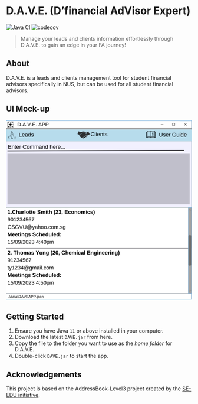 # D.A.V.E. (D’financial AdVisor Expert)
[![Java CI](https://github.com/AY2324S1-CS2103T-F08-2/tp/actions/workflows/gradle.yml/badge.svg)](https://github.com/AY2324S1-CS2103T-F08-2/tp/actions/workflows/gradle.yml)
[![codecov](https://codecov.io/gh/AY2324S1-CS2103T-F08-2/tp/graph/badge.svg?token=GCZ85WN999)](https://codecov.io/gh/AY2324S1-CS2103T-F08-2/tp)

> Manage your leads and clients information effortlessly through D.A.V.E. to gain an edge in your FA journey!

## About
D.A.V.E. is a leads and clients management tool for student financial advisors specifically in NUS, but can be used for all student financial advisors.

## UI Mock-up
![Ui](docs/images/Ui.png)

## Getting Started
1. Ensure you have Java `11` or above installed in your computer.
2. Download the latest `DAVE.jar` from here.
3. Copy the file to the folder you want to use as the *home folder* for D.A.V.E.
4. Double-click `DAVE.jar` to start the app.

## Acknowledgements 
This project is based on the AddressBook-Level3 project created by the [SE-EDU initiative](https://se-education.org).
